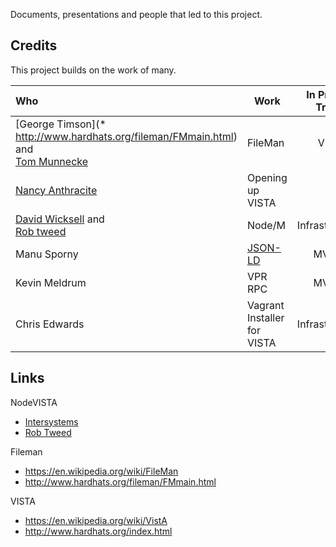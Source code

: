 Documents, presentations and people that led to this project.

## Credits
This project builds on the work of many.

Who | Work | In Project Track  | Comment
:--- | --- | :---: | ---
[George Timson](* http://www.hardhats.org/fileman/FMmain.html) and <br>[Tom Munnecke](http://munnecke.com/blog/?cat=120) | FileMan | VDM | | The pair who concieved and built VISTA on a metadata-driven architecture
[Nancy Anthracite](http://worldvista.org/WorldVistA/Executive_Team) | Opening up VISTA | &nbsp; |  | Advocated tirelessly for in-the-open VISTA development
[David Wicksell](https://github.com/dlwicksell/nodem) and <br>[Rob tweed](https://github.com/robtweed/node-mdb) | Node/M | Infrastructure | | Integrated node.js with VISTA and MUMPS ("nodeVISTA")
Manu Sporny | [JSON-LD](http://json-ld.org/) | MVDM |  | Created and promoted the JSON-LD standard
Kevin Meldrum | VPR RPC | MVDM |  | Created a JSON-based mechanism for accessing VISTA's patient data 
Chris Edwards | Vagrant Installer for VISTA | Infrastructure |  | Packaged VISTA for today 


## Links

NodeVISTA
* [Intersystems](https://www.google.com/search?q=intersystems+cache+node.js+VISTA&espv=2&biw=1025&bih=666&source=lnms&tbm=isch&sa=X&ved=0ahUKEwiLtN7gmqjKAhUELaYKHaoODKAQ_AUICCgD&dpr=1.25#imgrc=_)
* [Rob Tweed](https://robtweed.wordpress.com/2014/07/24/vista-evolution-whats-wrong-with-this-picture/)

Fileman
* https://en.wikipedia.org/wiki/FileMan
* http://www.hardhats.org/fileman/FMmain.html

VISTA
* https://en.wikipedia.org/wiki/VistA
* http://www.hardhats.org/index.html
